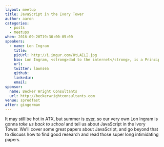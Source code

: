 ```yaml
---
layout: meetup
title: JavaScript in the Ivory Tower
author: aaron
categories:
  - posts
  - meetups
when: 2016-09-20T19:30:00-05:00
speakers:
  - name: Lon Ingram
    title:
    picUrl: http://i.imgur.com/OtLAELI.jpg
    bio: Lon Ingram, <strong>dad to the internet</strong>, is a Princip<strike>led</strike>al UI Engineer at <a href="https://www.retailmenot.com">RetailMeNot</a>. He is fascinated with applying ideas from systems research to the challenge of building cool complicated things on the web.
    url:
    twitter: lawnsea
    github:
    linkedin:
    email:
sponsor:
  name: Becker Wright Consultants
  url: http://beckerwrightconsultants.com
venue: spredfast
after: gingerman
---
```


It may still be hot in ATX, but summer is [over](http://i.imgur.com/9XjBUoD.gifv), so our very own Lon Ingram is gonna _take us back to school_ and tell us about JavaScript in the Ivory Tower. We'll cover some great papers about JavaScript, and go beyond that to discuss how to find good research and read those super long intimidating papers.

